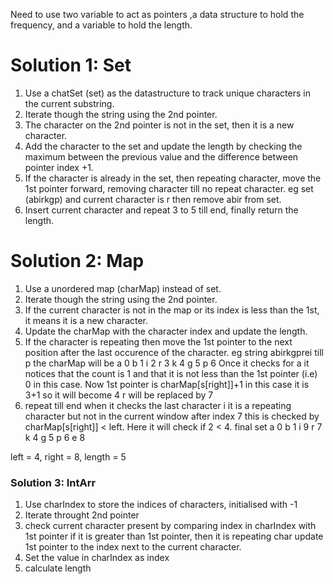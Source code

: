 Need to use two variable to act as pointers ,a data structure to hold the frequency, and a variable to hold the length.

# Solution 1: Set

1. Use a chatSet (set) as the datastructure to track unique characters in the current substring.
2. Iterate though the string using the 2nd pointer.
3. The character on the 2nd pointer is not in the set, then it is a new character.
4. Add the character to the set and update the length by checking the maximum between the previous value and the difference between pointer index +1.
5. If the character is already in the set, then repeating character, move the 1st pointer forward, removing character till no repeat character. eg set (abirkgp) and current character is r then remove abir from set.
6. Insert current character and repeat 3 to 5 till end, finally return the length.

# Solution 2: Map

1. Use a unordered map (charMap) instead of set.
2. Iterate though the string using the 2nd pointer.
3. If the current character is not in the map or its index is less than the 1st, it means it is a new character.
4. Update the charMap with the character index and update the length.
5. If the character is repeating then move the 1st pointer to the next position after the last occurence of the character. eg  string abirkgprei till p the charMap will be 
a 0
b 1
i 2
r 3
k 4
g 5
p 6
Once it checks for a it notices that the count is 1 and that it is not less than the 1st pointer (i.e) 0 in this case.
Now 1st pointer is charMap[s[right]]+1 in  this case it is 3+1 so it will become 4
r will be replaced by 7
6. repeat till end
when it checks the last character i it is a repeating character but not in the current window after index 7 this is checked by charMap[s[right]] < left. Here it will check if 2 < 4.
final set 
a 0
b 1
i 9
r 7
k 4
g 5
p 6
e 8

left = 4, right = 8, length = 5

### Solution 3: IntArr

1. Use charIndex to store the indices of characters, initialised with -1
2. Iterate throught 2nd pointer
3. check current character present by comparing index in charIndex with 1st pointer if it is greater than 1st pointer, then it is repeating char update 1st pointer to the index next to the current character.
4. Set the value in charIndex as index
5. calculate length

